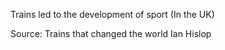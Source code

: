 Trains led to the development of sport
(In the UK)

Source:
Trains that changed the world
Ian Hislop
